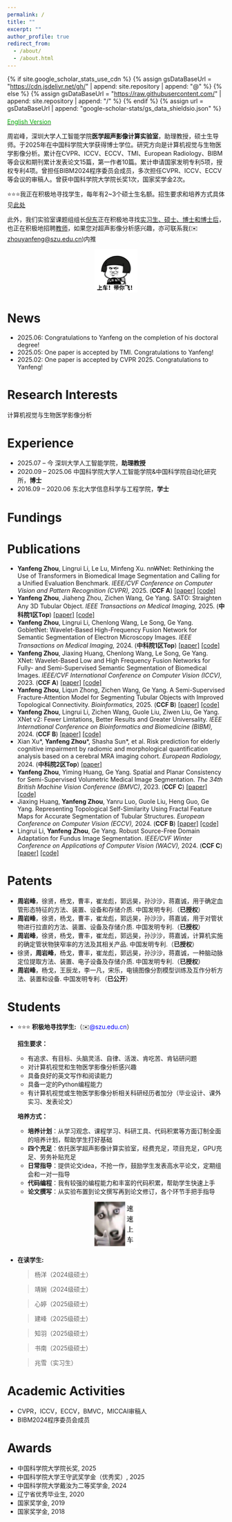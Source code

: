 ```yaml
---
permalink: /
title: ""
excerpt: ""
author_profile: true
redirect_from: 
  - /about/
  - /about.html
---
```


{% if site.google_scholar_stats_use_cdn %}
{% assign gsDataBaseUrl = "https://cdn.jsdelivr.net/gh/" | append: site.repository | append: "@" %}
{% else %}
{% assign gsDataBaseUrl = "https://raw.githubusercontent.com/" | append: site.repository | append: "/" %}
{% endif %}
{% assign url = gsDataBaseUrl | append: "google-scholar-stats/gs_data_shieldsio.json" %}

<span class='anchor' id='about-me'></span>

<!-- ### ✉️ E-mail: zhouyanfeng@szu.edu.cn     📃 CV: [yanfeng-zhou.github.io](https://yanfeng-zhou.github.io/) 🎓 [Google Schloar](https://scholar.google.com/citations?user=HzOiEEYAAAAJ&hl=zh-CN)     :octocat: Github Github -->

[<span style="color:#00AA00">English Version</span>](/en/)

周岩峰，深圳大学人工智能学院**医学超声影像计算实验室**，助理教授，硕士生导师。于2025年在中国科学院大学获得博士学位。研究方向是计算机视觉与生物医学影像分析。累计在CVPR、ICCV、ECCV、TMI、European Radiology、BIBM等会议和期刊累计发表论文15篇，第一作者10篇。累计申请国家发明专利5项，授权专利4项。曾担任BIBM2024程序委员会成员，多次担任CVPR、ICCV、ECCV等会议的审稿人。曾获中国科学院大学院长奖1次，国家奖学金2次。

⭐⭐⭐我正在积极地寻找学生，每年有2~3个硕士生名额。招生要求和培养方式具体见[此处](#students)

此外，我们实验室课题组组长[倪东](https://bdsc.szu.edu.cn/teachers/graduate/33e63142-7b2f-4109-a38d-9d03bd6ee762)正在积极地寻找[实习生、硕士、博士和博士后](https://mp.weixin.qq.com/s?__biz=MzkyMjM4NzI5NQ==&mid=2247507562&idx=1&sn=660753ea70474b6f2b5094f30a9ac88d&chksm=c01c3dd157a72714db20cd71a2d1e47daf38a6530506f46d50875f0fc22ec1b21fcf8c85d9ce&sessionid=1747875280&scene=126&clicktime=1747887726&enterid=1747887726&subscene=10000&ascene=3&fasttmpl_type=0&fasttmpl_fullversion=7742223-zh_CN-zip&fasttmpl_flag=0&realreporttime=1747887726633&devicetype=android-33&version=28003a3e&abtest_cookie=AAACAA%3D%3D&lang=zh_CN&session_us=gh_b537f70e38ab&countrycode=CN&exportkey=n_ChQIAhIQCLTRib%2Bl9Y%2BEhlvQKr9oLBLxAQIE97dBBAEAAAAAAGmpC4QnCFAAAAAOpnltbLcz9gKNyK89dVj03N7akA8H3iccNXns1HG5ysyeC6Mf6RTp6CoPKCNnLzjmzn7dBGuUgm%2Bcuazy7ztdwUFdXRG%2FSodRDp%2B9jSvzUpspvMy35meQqTy3uC0exwr1c7JW9QmVJ3uIJJFOMqDOATh%2Bi%2BdXBvZDGNlmJwOP9ixXnIUN%2FfVzP42isjIvFB6REHUFuyC%2F2bST0f1LNSMDiKKTVwtHNjsD8ujRHt3A2ywbQ9o6nLiK52KAbeqt4wbH549eaxiRLc0qqXJna9Wv6CcIeBuwOBS1k9Y%3D&pass_ticket=mfmpNw4NnIiu6hs7IIRKJOnaamOtYCtLGfx8fmn3S5ika7ENYwWGVjf3AnkKMUuv&wx_header=3)，也正在积极地招聘[教师](https://mp.weixin.qq.com/s?__biz=MzkyMjM4NzI5NQ==&mid=2247507558&idx=1&sn=ff5c2cd993a4d75bca64ac21c156ab1f&chksm=c065bc2f95246049e93507d6d5f21b8818183e6de60537e126e2471ba48fff9f682115bdaa3c&sessionid=1747875280&scene=126&clicktime=1747887889&enterid=1747887889&subscene=10000&ascene=3&fasttmpl_type=0&fasttmpl_fullversion=7742223-zh_CN-zip&fasttmpl_flag=0&realreporttime=1747887889812&devicetype=android-33&version=28003a3e&nettype=WIFI&abtest_cookie=AAACAA%3D%3D&lang=zh_CN&session_us=gh_b537f70e38ab&countrycode=CN&exportkey=n_ChQIAhIQ9ktqzXi6RNV40bu%2Bbk22xxLxAQIE97dBBAEAAAAAAKl5Gf%2BD5HEAAAAOpnltbLcz9gKNyK89dVj02JD3%2FFxunifWx3CVJLxiRvZ5BVYOUs1r%2FPlnbB9HSi6%2Bo5OtIOvlUmI6lJRK2Sgdvtq8up2I7o0CJDnlbsDwuHDQFtmkm%2Bntg4bARK0V2K%2Brtm4BYCxT7kLGnyGIQ0NdtEoow9KeP6o5TsrqvWuLFq%2FDZfKeG%2FbUVN2FN8%2BHAAvN5snRpRG0PSOlT5ykHKELzuNKUFbYxG2cjgBFKBqRH6X1hzhxaD%2BEOWTHsUZTnNGNU9o0W8ztfJEB%2F3YKFF3oWibKBkhjeYhru9I%3D&pass_ticket=D%2F6Stu6xc0zyF1YXaFAx9Bwb5PivZV18xQcrVI9ZMy8ytuuFUSQIFnFVKN35BtED&wx_header=3)，如果您对超声影像分析感兴趣，亦可联系我(✉️<span style="color:blue">zhouyanfeng@szu.edu.cn</span>)内推

<p align="center">
  <img src="https://raw.githubusercontent.com/Yanfeng-Zhou/Yanfeng-Zhou/main/731290e70ede6d84042ef173fb53656d.gif" alt="Get on board quickly" style="width:20%;">
</p>


# News
- 2025.06: Congratulations to Yanfeng on the completion of his doctoral degree!
- 2025.05: One paper is accepted by TMI. Congratulations to Yanfeng!
- 2025.02: One paper is accepted by CVPR 2025. Congratulations to Yanfeng!

# Research Interests
计算机视觉与生物医学影像分析

# Experience

- 2025.07 – 今 深圳大学人工智能学院，**助理教授**
- 2020.09 – 2025.06 中国科学院大学人工智能学院&中国科学院自动化研究所，**博士**
- 2016.09 – 2020.06 东北大学信息科学与工程学院，**学士**

# Fundings

# Publications
- **Yanfeng Zhou**, Lingrui Li, Le Lu, Minfeng Xu. nn~~W~~Net: Rethinking the Use of Transformers in Biomedical Image Segmentation and Calling for a Unified Evaluation Benchmark. *IEEE/CVF Conference on Computer Vision and Pattern Recognition (CVPR),* 2025. (**CCF A**) [[paper]](https://) [[code]](https://github.com/Yanfeng-Zhou/nnWNet)
- **Yanfeng Zhou**, Jiaheng Zhou, Zichen Wang, Ge Yang. SATO: Straighten Any 3D Tubular Object. *IEEE Transactions on Medical Imaging,* 2025. (**中科院1区Top**) [[paper]](https://ieeexplore.ieee.org/document/11007670) [[code]](https://github.com/Yanfeng-Zhou/SATO)
- **Yanfeng Zhou**, Lingrui Li, Chenlong Wang, Le Song, Ge Yang. GobletNet: Wavelet-Based High-Frequency Fusion Network for Semantic Segmentation of Electron Microscopy Images. *IEEE Transactions on Medical Imaging,* 2024. (**中科院1区Top**) [[paper]](https://ieeexplore.ieee.org/abstract/document/10705356) [[code]](https://github.com/Yanfeng-Zhou/GobletNet)
- **Yanfeng Zhou**, Jiaxing Huang, Chenlong Wang, Le Song, Ge Yang. XNet: Wavelet-Based Low and High Frequency Fusion Networks for Fully- and Semi-Supervised Semantic Segmentation of Biomedical Images. *IEEE/CVF International Conference on Computer Vision (ICCV),* 2023. (**CCF A**) [[paper]](https://openaccess.thecvf.com/content/ICCV2023/html/Zhou_XNet_Wavelet-Based_Low_and_High_Frequency_Fusion_Networks_for_Fully-_ICCV_2023_paper.html) [[code]](https://github.com/Yanfeng-Zhou/XNet)
- **Yanfeng Zhou**, Liqun Zhong, Zichen Wang, Ge Yang. A Semi-Supervised Fracture-Attention Model for Segmenting Tubular Objects with Improved Topological Connectivity. *Bioinformatics,* 2025. (**CCF B**) [[paper]](https://academic.oup.com/bioinformatics/article/41/1/btaf013/7952012) [[code]](https://github.com/Yanfeng-Zhou/SSFA)
- **Yanfeng Zhou**, Lingrui Li, Zichen Wang, Guole Liu, Ziwen Liu, Ge Yang. XNet v2: Fewer Limtations, Better Results and Greater Universality. *IEEE International Conference on Bioinformatics and Biomedicine (BIBM),* 2024. (**CCF B**) [[paper]](https://ieeexplore.ieee.org/abstract/document/10822699) [[code]](https://github.com/Yanfeng-Zhou/XNetv2)
- Xian Xu*, **Yanfeng Zhou***, Shasha Sun*, et al. Risk prediction for elderly cognitive impairment by radiomic and morphological quantification analysis based on a cerebral MRA imaging cohort. *European Radiology,* 2024. (**中科院2区Top**) [[paper]](https://link.springer.com/article/10.1007/s00330-024-11336-9)
- **Yanfeng Zhou**, Yiming Huang, Ge Yang. Spatial and Planar Consistency for Semi-Supervised Volumetric Medical Image Segmentation. *The 34th British Machine Vision Conference (BMVC)*, 2023. (**CCF C**) [[paper]](https://proceedings.bmvc2023.org/84/) [[code]](https://github.com/Yanfeng-Zhou/SPC)
- Jiaxing Huang, **Yanfeng Zhou**, Yanru Luo, Guole Liu, Heng Guo, Ge Yang. Representing Topological Self-Similarity Using Fractal Feature Maps for Accurate Segmentation of Tubular Structures. *European Conference on Computer Vision (ECCV),* 2024. (**CCF B**) [[paper]](https://link.springer.com/chapter/10.1007/978-3-031-73404-5_9) [[code]](https://github.com/cbmi-group/FFM-Multi-Decoder-Network)
- Lingrui Li, **Yanfeng Zhou**, Ge Yang. Robust Source-Free Domain Adaptation for Fundus Image Segmentation. *IEEE/CVF Winter Conference on Applications of Computer Vision (WACV),* 2024. (**CCF C**) [[paper]](https://openaccess.thecvf.com/content/WACV2024/html/Li_Robust_Source-Free_Domain_Adaptation_for_Fundus_Image_Segmentation_WACV_2024_paper.html) [[code]](https://github.com/LinGrayy/PLPB)

# Patents
- **周岩峰**，徐贤，杨戈，曹丰，崔龙彪，郭远昊，孙沙沙，蒋嘉诚，用于确定血管形态特征的方法、装置、设备和存储介质. 中国发明专利.（**已授权**）
- **周岩峰**，徐贤，杨戈，曹丰，崔龙彪，郭远昊，孙沙沙，蒋嘉诚，用于对管状物进行拉直的方法、装置、设备及存储介质. 中国发明专利.（**已授权**）
- **周岩峰**，徐贤，杨戈，曹丰，崔龙彪，郭远昊，孙沙沙，蒋嘉诚，计算机实施的确定管状物狭窄率的方法及其相关产品. 中国发明专利.（**已授权**）
- 徐贤，**周岩峰**，杨戈，曹丰，崔龙彪，郭远昊，孙沙沙，蒋嘉诚，一种脑动脉定位提取方法、装置、电子设备及存储介质. 中国发明专利.（**已授权**）
- **周岩峰**，杨戈，王辰龙，李一凡，宋乐，电镜图像分割模型训练及互作分析方法、装置和设备. 中国发明专利.（**已公开**）

# Students
- ⭐⭐⭐ **积极地寻找学生:**（✉️<span style="color:blue">@szu.edu.cn</span>）

	**招生要求：**
	- 有追求、有目标、头脑灵活、自律、活泼、肯吃苦、肯钻研问题
	- 对计算机视觉和生物医学影像分析感兴趣
	- 具备良好的英文写作和阅读能力
	- 具备一定的Python编程能力
	- 有计算机视觉或生物医学影像分析相关科研经历者加分（毕业设计、课外实习、发表论文）

	**培养方式：**
	- **培养计划**：从学习观念、课程学习、科研工具、代码积累等方面订制全面的培养计划，帮助学生打好基础
	- **四个充足**：依托医学超声影像计算实验室，经费充足，项目充足，GPU充足、劳务补贴充足
	- **日常指导**：提供论文idea，不抢一作，鼓励学生发表高水平论文，定期组会和一对一指导
	- **代码编程**：我有较强的编程能力和丰富的代码积累，帮助学生快速上手
	- **论文撰写**：从实验布置到论文撰写再到论文修订，各个环节手把手指导

<p align="center">
  <img src="https://raw.githubusercontent.com/Yanfeng-Zhou/Yanfeng-Zhou/main/Getonboardquickly.png" alt="Get on board quickly" style="width:20%;">
</p>

- **在读学生:**
  > 杨洋（2024级硕士）

  > 靖娴（2024级硕士）

  > 心婷（2025级硕士）

  > 建峰（2025级硕士）

  > 知羽（2025级硕士）

  > 书南（2025级硕士）

  > 兆雪（实习生）
	

# Academic Activities
- CVPR，ICCV，ECCV，BMVC，MICCAI审稿人
- BIBM2024程序委员会成员

# Awards
- 中国科学院大学院长奖, 2025
- 中国科学院大学王守武奖学金（优秀奖）, 2025
- 中国科学院大学戴汝为二等奖学金, 2024
- 辽宁省优秀毕业生, 2020
- 国家奖学金, 2019
- 国家奖学金, 2018
